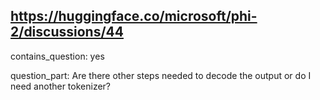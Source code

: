 ## https://huggingface.co/microsoft/phi-2/discussions/44

contains_question: yes

question_part: Are there other steps needed to decode the output or do I need another tokenizer?